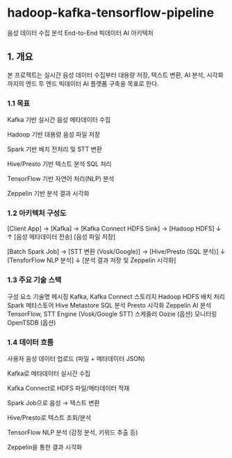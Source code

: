 # hadoop-kafka-tensorflow-pipeline
음성 데이터 수집 분석 End-to-End 빅데이터 AI 아키텍처

## 1. 개요
본 프로젝트는 실시간 음성 데이터 수집부터 대용량 저장, 텍스트 변환, AI 분석, 시각화까지의 엔드 투 엔드 빅데이터 AI 플랫폼 구축을 목표로 한다.

### 1.1 목표
Kafka 기반 실시간 음성 메타데이터 수집

Hadoop 기반 대용량 음성 파일 저장

Spark 기반 배치 전처리 및 STT 변환

Hive/Presto 기반 텍스트 분석 SQL 처리

TensorFlow 기반 자연어 처리(NLP) 분석

Zeppelin 기반 분석 결과 시각화

### 1.2 아키텍처 구성도
[Client App] → [Kafka] → [Kafka Connect HDFS Sink] → [Hadoop HDFS]
      ↓                               ↑
[음성 메타데이터 전송]                [음성 파일 저장]

[Batch Spark Job] → [STT 변환 (Vosk/Google)] → [Hive/Presto (SQL 분석)]
         ↓
[TensforFlow NLP 분석]
         ↓
[분석 결과 저장 및 Zeppelin 시각화]

### 1.3 주요 기술 스택
구성 요소	기술명
메시징	Kafka, Kafka Connect
스토리지	Hadoop HDFS
배치 처리	Spark
메타스토어	Hive Metastore
SQL 분석	Presto
시각화	Zeppelin
AI 분석	TensorFlow, STT Engine (Vosk/Google STT)
스케줄러	Oozie (옵션)
모니터링	OpenTSDB (옵션)

### 1.4 데이터 흐름
사용자 음성 데이터 업로드 (파일 + 메타데이터 JSON)

Kafka로 메타데이터 실시간 수집

Kafka Connect로 HDFS 파일/메타데이터 적재

Spark Job으로 음성 → 텍스트 변환

Hive/Presto로 텍스트 조회/분석

TensorFlow NLP 분석 (감정 분석, 키워드 추출 등)

Zeppelin을 통한 결과 시각화

